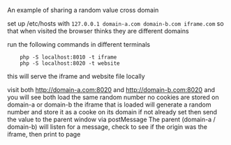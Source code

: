 An example of sharing a random value cross domain

set up /etc/hosts with
```127.0.0.1 domain-a.com domain-b.com iframe.com```
so that when visited the browser thinks they are different domains

run the following commands in different terminals 
```
    php -S localhost:8010 -t iframe
    php -S localhost:8020 -t website
```
this will serve the iframe and website file locally

visit both http://domain-a.com:8020 and http://domain-b.com:8020 and you will see both load the same random number
no cookies are stored on domain-a or domain-b
the iframe that is loaded will generate a random number and store it as a cooke on its domain if not already set then send the value to the parent window via postMessage
The parent (domain-a / domain-b) will listen for a message, check to see if the origin was the iframe, then print to page
